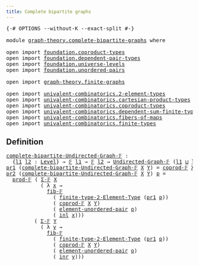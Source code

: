 ```yaml
---
title: Complete bipartite graphs
---
```


<pre class="Agda"><a id="51" class="Symbol">{-#</a> <a id="55" class="Keyword">OPTIONS</a> <a id="63" class="Pragma">--without-K</a> <a id="75" class="Pragma">--exact-split</a> <a id="89" class="Symbol">#-}</a>

<a id="94" class="Keyword">module</a> <a id="101" href="graph-theory.complete-bipartite-graphs.html" class="Module">graph-theory.complete-bipartite-graphs</a> <a id="140" class="Keyword">where</a>

<a id="147" class="Keyword">open</a> <a id="152" class="Keyword">import</a> <a id="159" href="foundation.coproduct-types.html" class="Module">foundation.coproduct-types</a>
<a id="186" class="Keyword">open</a> <a id="191" class="Keyword">import</a> <a id="198" href="foundation.dependent-pair-types.html" class="Module">foundation.dependent-pair-types</a>
<a id="230" class="Keyword">open</a> <a id="235" class="Keyword">import</a> <a id="242" href="foundation.universe-levels.html" class="Module">foundation.universe-levels</a>
<a id="269" class="Keyword">open</a> <a id="274" class="Keyword">import</a> <a id="281" href="foundation.unordered-pairs.html" class="Module">foundation.unordered-pairs</a>

<a id="309" class="Keyword">open</a> <a id="314" class="Keyword">import</a> <a id="321" href="graph-theory.finite-graphs.html" class="Module">graph-theory.finite-graphs</a>

<a id="349" class="Keyword">open</a> <a id="354" class="Keyword">import</a> <a id="361" href="univalent-combinatorics.2-element-types.html" class="Module">univalent-combinatorics.2-element-types</a>
<a id="401" class="Keyword">open</a> <a id="406" class="Keyword">import</a> <a id="413" href="univalent-combinatorics.cartesian-product-types.html" class="Module">univalent-combinatorics.cartesian-product-types</a>
<a id="461" class="Keyword">open</a> <a id="466" class="Keyword">import</a> <a id="473" href="univalent-combinatorics.coproduct-types.html" class="Module">univalent-combinatorics.coproduct-types</a>
<a id="513" class="Keyword">open</a> <a id="518" class="Keyword">import</a> <a id="525" href="univalent-combinatorics.dependent-sum-finite-types.html" class="Module">univalent-combinatorics.dependent-sum-finite-types</a>
<a id="576" class="Keyword">open</a> <a id="581" class="Keyword">import</a> <a id="588" href="univalent-combinatorics.fibers-of-maps.html" class="Module">univalent-combinatorics.fibers-of-maps</a>
<a id="627" class="Keyword">open</a> <a id="632" class="Keyword">import</a> <a id="639" href="univalent-combinatorics.finite-types.html" class="Module">univalent-combinatorics.finite-types</a>
</pre>
## Definition

<pre class="Agda"><a id="complete-bipartite-Undirected-Graph-𝔽"></a><a id="704" href="graph-theory.complete-bipartite-graphs.html#704" class="Function">complete-bipartite-Undirected-Graph-𝔽</a> <a id="742" class="Symbol">:</a>
  <a id="746" class="Symbol">{</a><a id="747" href="graph-theory.complete-bipartite-graphs.html#747" class="Bound">l1</a> <a id="750" href="graph-theory.complete-bipartite-graphs.html#750" class="Bound">l2</a> <a id="753" class="Symbol">:</a> <a id="755" href="Agda.Primitive.html#597" class="Postulate">Level</a><a id="760" class="Symbol">}</a> <a id="762" class="Symbol">→</a> <a id="764" href="univalent-combinatorics.finite-types.html#4550" class="Function">𝔽</a> <a id="766" href="graph-theory.complete-bipartite-graphs.html#747" class="Bound">l1</a> <a id="769" class="Symbol">→</a> <a id="771" href="univalent-combinatorics.finite-types.html#4550" class="Function">𝔽</a> <a id="773" href="graph-theory.complete-bipartite-graphs.html#750" class="Bound">l2</a> <a id="776" class="Symbol">→</a> <a id="778" href="graph-theory.finite-graphs.html#1232" class="Function">Undirected-Graph-𝔽</a> <a id="797" class="Symbol">(</a><a id="798" href="graph-theory.complete-bipartite-graphs.html#747" class="Bound">l1</a> <a id="801" href="Agda.Primitive.html#810" class="Primitive Operator">⊔</a> <a id="803" href="graph-theory.complete-bipartite-graphs.html#750" class="Bound">l2</a><a id="805" class="Symbol">)</a> <a id="807" class="Symbol">(</a><a id="808" href="graph-theory.complete-bipartite-graphs.html#747" class="Bound">l1</a> <a id="811" href="Agda.Primitive.html#810" class="Primitive Operator">⊔</a> <a id="813" href="graph-theory.complete-bipartite-graphs.html#750" class="Bound">l2</a><a id="815" class="Symbol">)</a>
<a id="817" href="foundation-core.dependent-pair-types.html#605" class="Field">pr1</a> <a id="821" class="Symbol">(</a><a id="822" href="graph-theory.complete-bipartite-graphs.html#704" class="Function">complete-bipartite-Undirected-Graph-𝔽</a> <a id="860" href="graph-theory.complete-bipartite-graphs.html#860" class="Bound">X</a> <a id="862" href="graph-theory.complete-bipartite-graphs.html#862" class="Bound">Y</a><a id="863" class="Symbol">)</a> <a id="865" class="Symbol">=</a> <a id="867" href="univalent-combinatorics.coproduct-types.html#5394" class="Function">coprod-𝔽</a> <a id="876" href="graph-theory.complete-bipartite-graphs.html#860" class="Bound">X</a> <a id="878" href="graph-theory.complete-bipartite-graphs.html#862" class="Bound">Y</a>
<a id="880" href="foundation-core.dependent-pair-types.html#617" class="Field">pr2</a> <a id="884" class="Symbol">(</a><a id="885" href="graph-theory.complete-bipartite-graphs.html#704" class="Function">complete-bipartite-Undirected-Graph-𝔽</a> <a id="923" href="graph-theory.complete-bipartite-graphs.html#923" class="Bound">X</a> <a id="925" href="graph-theory.complete-bipartite-graphs.html#925" class="Bound">Y</a><a id="926" class="Symbol">)</a> <a id="928" href="graph-theory.complete-bipartite-graphs.html#928" class="Bound">p</a> <a id="930" class="Symbol">=</a>
  <a id="934" href="univalent-combinatorics.cartesian-product-types.html#5711" class="Function">prod-𝔽</a> <a id="941" class="Symbol">(</a> <a id="943" href="univalent-combinatorics.dependent-sum-finite-types.html#2958" class="Function">Σ-𝔽</a> <a id="947" href="graph-theory.complete-bipartite-graphs.html#923" class="Bound">X</a>
           <a id="960" class="Symbol">(</a> <a id="962" class="Symbol">λ</a> <a id="964" href="graph-theory.complete-bipartite-graphs.html#964" class="Bound">x</a> <a id="966" class="Symbol">→</a>
             <a id="981" href="univalent-combinatorics.fibers-of-maps.html#3651" class="Function">fib-𝔽</a>
               <a id="1002" class="Symbol">(</a> <a id="1004" href="univalent-combinatorics.2-element-types.html#5224" class="Function">finite-type-2-Element-Type</a> <a id="1031" class="Symbol">(</a><a id="1032" href="foundation-core.dependent-pair-types.html#605" class="Field">pr1</a> <a id="1036" href="graph-theory.complete-bipartite-graphs.html#928" class="Bound">p</a><a id="1037" class="Symbol">))</a>
               <a id="1055" class="Symbol">(</a> <a id="1057" href="univalent-combinatorics.coproduct-types.html#5394" class="Function">coprod-𝔽</a> <a id="1066" href="graph-theory.complete-bipartite-graphs.html#923" class="Bound">X</a> <a id="1068" href="graph-theory.complete-bipartite-graphs.html#925" class="Bound">Y</a><a id="1069" class="Symbol">)</a>
               <a id="1086" class="Symbol">(</a> <a id="1088" href="foundation.unordered-pairs.html#3590" class="Function">element-unordered-pair</a> <a id="1111" href="graph-theory.complete-bipartite-graphs.html#928" class="Bound">p</a><a id="1112" class="Symbol">)</a>
               <a id="1129" class="Symbol">(</a> <a id="1131" href="foundation.coproduct-types.html#1249" class="InductiveConstructor">inl</a> <a id="1135" href="graph-theory.complete-bipartite-graphs.html#964" class="Bound">x</a><a id="1136" class="Symbol">)))</a>
         <a id="1149" class="Symbol">(</a> <a id="1151" href="univalent-combinatorics.dependent-sum-finite-types.html#2958" class="Function">Σ-𝔽</a> <a id="1155" href="graph-theory.complete-bipartite-graphs.html#925" class="Bound">Y</a>
           <a id="1168" class="Symbol">(</a> <a id="1170" class="Symbol">λ</a> <a id="1172" href="graph-theory.complete-bipartite-graphs.html#1172" class="Bound">y</a> <a id="1174" class="Symbol">→</a>
             <a id="1189" href="univalent-combinatorics.fibers-of-maps.html#3651" class="Function">fib-𝔽</a>
               <a id="1210" class="Symbol">(</a> <a id="1212" href="univalent-combinatorics.2-element-types.html#5224" class="Function">finite-type-2-Element-Type</a> <a id="1239" class="Symbol">(</a><a id="1240" href="foundation-core.dependent-pair-types.html#605" class="Field">pr1</a> <a id="1244" href="graph-theory.complete-bipartite-graphs.html#928" class="Bound">p</a><a id="1245" class="Symbol">))</a>
               <a id="1263" class="Symbol">(</a> <a id="1265" href="univalent-combinatorics.coproduct-types.html#5394" class="Function">coprod-𝔽</a> <a id="1274" href="graph-theory.complete-bipartite-graphs.html#923" class="Bound">X</a> <a id="1276" href="graph-theory.complete-bipartite-graphs.html#925" class="Bound">Y</a><a id="1277" class="Symbol">)</a>
               <a id="1294" class="Symbol">(</a> <a id="1296" href="foundation.unordered-pairs.html#3590" class="Function">element-unordered-pair</a> <a id="1319" href="graph-theory.complete-bipartite-graphs.html#928" class="Bound">p</a><a id="1320" class="Symbol">)</a>
               <a id="1337" class="Symbol">(</a> <a id="1339" href="foundation.coproduct-types.html#1267" class="InductiveConstructor">inr</a> <a id="1343" href="graph-theory.complete-bipartite-graphs.html#1172" class="Bound">y</a><a id="1344" class="Symbol">)))</a>
</pre>